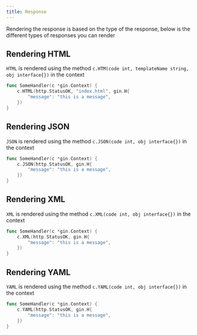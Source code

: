 ```yaml
---
title: Response
---
```


Rendering the response is based on the type of the response, below is the different types of responses you can render

## Rendering HTML
`HTML` is rendered using the method `c.HTM(code int, templateName string, obj interface{})` in the context
```go
func SomeHandler(c *gin.Context) {
    c.HTML(http.StatusOK, "index.html", gin.H{
        "message": "this is a message",
    })
}
```

## Rendering JSON
`JSON` is rendered using the method `c.JSON(code int, obj interface{})` in the context
```go
func SomeHandler(c *gin.Context) {
    c.JSON(http.StatusOK, gin.H{
        "message": "this is a message",
    })
}
```

## Rendering XML
`XML` is rendered using the method `c.XML(code int, obj interface{})` in the context
```go
func SomeHandler(c *gin.Context) {
    c.XML(http.StatusOK, gin.H{
        "message": "this is a message",
    })
}
```

## Rendering YAML
`YAML` is rendered using the method `c.YAML(code int, obj interface{})` in the context
```go
func SomeHandler(c *gin.Context) {
    c.YAML(http.StatusOK, gin.H{
        "message": "this is a message",
    })
}
```
